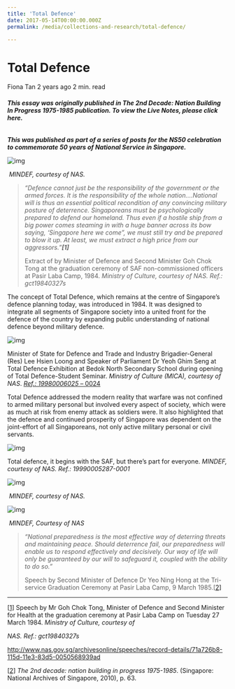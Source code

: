 ```yaml
---
title: 'Total Defence'
date: 2017-05-14T00:00:00.000Z
permalink: /media/collections-and-research/total-defence/

---
```



# Total Defence

Fiona Tan 2 years ago 2 min. read

###### **This essay was originally published in The 2nd Decade: Nation Building In Progress 1975-1985 publication. To view the Live Notes, please click here.**

***This was published as part of a series of posts for the NS50 celebration to commemorate 50 years of National Service in Singapore.*** 

![img](../../../images/blogs/img_599d9bee75e3f.png)

​															*MINDEF, courtesy of NAS.*

 

> *“Defence cannot just be the responsibility of the government or the armed forces. It is the responsibility of the whole nation….National will is thus an essential political recondition of any convincing military posture of deterrence. Singaporeans must be psychologically prepared to defend our homeland. Thus even if a hostile ship from a big power comes steaming in with a huge banner across its bow saying, ‘Singapore here we come”, we must* *still try and be prepared to blow it up. At least, we must extract a high price from our aggressors.”**[1]***
>
> Extract of by Minister of Defence and Second Minister Goh Chok Tong at the graduation ceremony of SAF non-commissioned officers at Pasir Laba Camp, 1984. *Ministry of Culture, courtesy of NAS. Ref.: gct19840327s*

 

The concept of Total Defence, which remains at the centre of Singapore’s defence planning today, was introduced in 1984. It was designed to integrate all segments of Singapore society into a united front for the defence of the country by expanding public understanding of national defence beyond military defence.

![img](../../../images/blogs/img_599d9c277a681.png)

Minister of State for Defence and Trade and Industry Brigadier-General (Res) Lee Hsien Loong and Speaker of Parliament Dr Yeoh Ghim Seng at Total Defence Exhibition at Bedok North Secondary School during opening of Total Defence-Student Seminar.  *Ministry of Culture (MICA), courtesy of NAS*. [*Ref.: 19980006025 –* 0024](http://www.nas.gov.sg/archivesonline/photographs/record-details/25c2e182-1162-11e3-83d5-0050568939ad)

Total Defence addressed the modern reality that warfare was not confined to armed military personal but involved every aspect of society, which were as much at risk from enemy attack as soldiers were. It also highlighted that the defence and continued prosperity of Singapore was dependent on the joint-effort of all Singaporeans, not only active military personal or civil servants.

![img](../../../images/blogs/img_599d9c4d0897d.png)

Total defence, it begins with the SAF, but there’s part for everyone. *MINDEF, courtesy of NAS. Ref.: 19990005287-0001*

![img](../../../images/blogs/img_599d9c5f1ce6b.png)

​																		*MINDEF, courtesy of NAS.*

![img](../../../images/blogs/img_599d9c8ca7311.png)

​																	*MINDEF, Courtesy of NAS*

> *“National preparedness is the most effective way of deterring threats and maintaining peace. Should deterrence fail, our preparedness will enable us to respond effectively and decisively. Our way of life will only be guaranteed by our will to safeguard it, coupled with the ability to do so.”*
>
> Speech by Second Minister of Defence Dr Yeo Ning Hong at the Tri-service Graduation Ceremony at Pasir Laba Camp, 9 March 1985.[[2\]](http://www.nas.gov.sg/blogs/offtherecord/total-defence/#_ftn2)

 

------

[[1\]](http://www.nas.gov.sg/blogs/offtherecord/total-defence/#_ftnref1) Speech by Mr Goh Chok Tong, Minister of Defence and Second Minister for Health at the graduation ceremony at Pasir Laba Camp on Tuesday 27 March 1984. *Ministry of Culture, courtesy of* 

*NAS. Ref.: gct19840327s*

<http://www.nas.gov.sg/archivesonline/speeches/record-details/71a726b8-115d-11e3-83d5-0050568939ad>

[[2\]](http://www.nas.gov.sg/blogs/offtherecord/total-defence/#_ftnref2) *The 2nd decade: nation building in progress 1975-1985*. (Singapore: National Archives of Singapore, 2010), p. 63.

